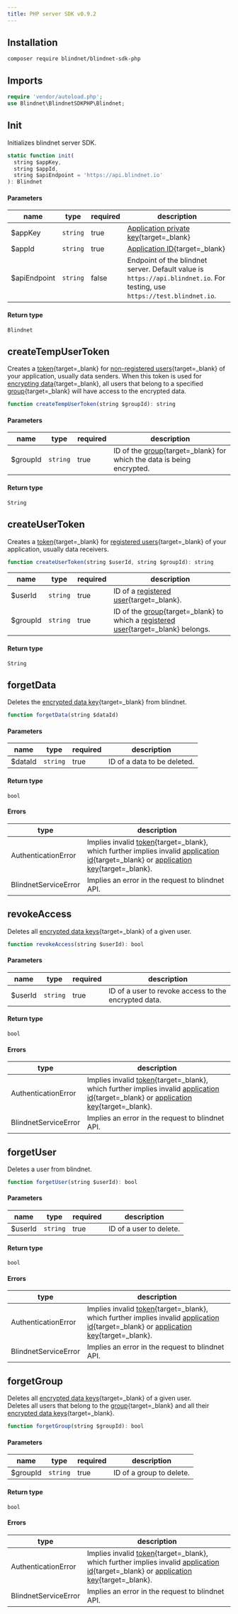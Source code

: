 ```yaml
---
title: PHP server SDK v0.9.2
---
```


## Installation

```console 
composer require blindnet/blindnet-sdk-php
```

## Imports
```php linenums="1"
require 'vendor/autoload.php';
use Blindnet\BlindnetSDKPHP\Blindnet;
```

## Init
Initializes blindnet server SDK.

```js
static function init(
  string $appKey,
  string $appId,
  string $apiEndpoint = 'https://api.blindnet.io'
): Blindnet
```

#### Parameters
name | type | required | description
---- | ---- | -------- | -----------
$appKey | `string` | true | [Application private key](../../../other/glossary.md#application_key){target=_blank}
$appId | `string` | true | [Application ID](../../../other/glossary.md#application_id){target=_blank}
$apiEndpoint | `string` | false | Endpoint of the blindnet server. Default value is `https://api.blindnet.io`. For testing, use `https://test.blindnet.io`.

#### Return type
`Blindnet`

## createTempUserToken
Creates a [token](../../../other/glossary.md#authentication_token){target=_blank} for [non-registered users](../../../other/glossary.md#anonymous_user){target=_blank} of your application, usually data senders.
When this token is used for [encrypting data](../../../guides/encrypt.md){target=_blank}, all users that belong to a specified [group](../../../other/glossary.md#user_groups){target=_blank} will have access to the encrypted data.

```js
function createTempUserToken(string $groupId): string
```

#### Parameters
name | type | required | description
---- | ---- | -------- | -----------
$groupId | `string` | true | ID of the [group](../../../other/glossary.md#user_groups){target=_blank} for which the data is being encrypted.

#### Return type
`String`

## createUserToken
Creates a [token](../../../other/glossary.md#authentication_token){target=_blank} for [registered users](../../../other/glossary.md#registered_user){target=_blank} of your application, usually data receivers.

```js
function createUserToken(string $userId, string $groupId): string
```

name | type | required | description
---- | ---- | -------- | -----------
$userId | `string` | true | ID of a [registered user](../../../other/glossary.md#registered_user){target=_blank}.
$groupId | `string` | true | ID of the [group](../../../other/glossary.md#user_groups){target=_blank} to which a [registered user](../../../other/glossary.md#registered_user){target=_blank} belongs.

#### Return type
`String`

## forgetData
Deletes the [encrypted data key](../../../other/glossary.md#encrypted_data_key){target=_blank} from blindnet.

```js
function forgetData(string $dataId)
```

#### Parameters
name | type | required | description
---- | ---- | -------- | -----------
$dataId | `string` | true | ID of a data to be deleted.

#### Return type
`bool`

#### Errors
type | description
---- | -----------
AuthenticationError | Implies invalid [token](../../../other/glossary.md#authentication_token){target=_blank}, which further implies invalid [application id](../../../other/glossary.md#application_id){target=_blank} or [application key](../../../other/glossary.md#application_key){target=_blank}.
BlindnetServiceError | Implies an error in the request to blindnet API.

## revokeAccess
Deletes all [encrypted data keys](../../../other/glossary.md#encrypted_data_key){target=_blank} of a given user.

```js
function revokeAccess(string $userId): bool
```

#### Parameters
name | type | required | description
---- | ---- | -------- | -----------
$userId | `string` | true | ID of a user to revoke access to the encrypted data.

#### Return type
`bool`

#### Errors
type | description
---- | -----------
AuthenticationError | Implies invalid [token](../../../other/glossary.md#authentication_token){target=_blank}, which further implies invalid [application id](../../../other/glossary.md#application_id){target=_blank} or [application key](../../../other/glossary.md#application_key){target=_blank}.
BlindnetServiceError | Implies an error in the request to blindnet API.

## forgetUser
Deletes a user from blindnet.

```js
function forgetUser(string $userId): bool
```

#### Parameters
name | type | required | description
---- | ---- | -------- | -----------
$userId | `string` | true | ID of a user to delete.

#### Return type
`bool`

#### Errors
type | description
---- | -----------
AuthenticationError | Implies invalid [token](../../../other/glossary.md#authentication_token){target=_blank}, which further implies invalid [application id](../../../other/glossary.md#application_id){target=_blank} or [application key](../../../other/glossary.md#application_key){target=_blank}.
BlindnetServiceError | Implies an error in the request to blindnet API.

## forgetGroup
Deletes all [encrypted data keys](../../../other/glossary.md#encrypted_data_key){target=_blank} of a given user.  
Deletes all users that belong to the [group](../../../other/glossary.md#user_groups){target=_blank} and all their [encrypted data keys](../../../other/glossary.md#encrypted_data_key){target=_blank}.

```js
function forgetGroup(string $groupId): bool
```

#### Parameters
name | type | required | description
---- | ---- | -------- | -----------
$groupId | `string` | true | ID of a group to delete.

#### Return type
`bool`

#### Errors
type | description
---- | -----------
AuthenticationError | Implies invalid [token](../../../other/glossary.md#authentication_token){target=_blank}, which further implies invalid [application id](../../../other/glossary.md#application_id){target=_blank} or [application key](../../../other/glossary.md#application_key){target=_blank}.
BlindnetServiceError | Implies an error in the request to blindnet API.

